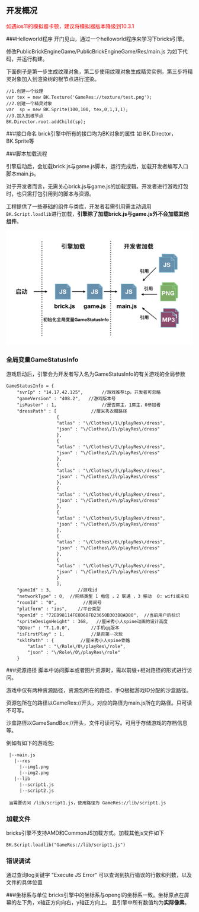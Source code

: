 ## 开发概况

<font color=#ff0000>如遇ios11的模拟器卡顿，建议将模拟器版本降级到10.3.1</font>

###Helloworld程序
开门见山，通过一个helloworld程序来学习下bricks引擎。

修改PublicBrickEngineGame/PublicBrickEngineGame/Res/main.js 为如下代码，并运行构建。

下面例子是第一步生成纹理对象，第二步使用纹理对象生成精灵实例，第三步将精灵对象加入到渲染树的根节点进行渲染。

```
//1.创建一个纹理
var tex = new BK.Texture('GameRes://texture/test.png');  
//2.创建一个精灵对象 
var  sp = new BK.Sprite(100,100, tex,0,1,1,1);
//3.加入到根节点
BK.Director.root.addChild(sp);
```

###接口命名
brick引擎中所有的接口均为BK对象的属性
如 BK.Director，BK.Sprite等

###脚本加载流程

引擎启动后，会加载brick.js与game.js脚本，运行完成后，加载开发者编写入口脚本main.js。

对于开发者而言，无需关心brick.js与game.js的加载逻辑。开发者进行游戏打包时，也只需打包引用到的脚本与资源。

工程提供了一些基础的组件与类库，开发者若需引用需主动调用`BK.Script.loadlib`进行加载，**引擎除了加载brick.js与game.js外不会加载其他组件**。

![](./img/load_script_flow.png)

### 全局变量GameStatusInfo
游戏启动后，引擎会为开发者写入名为GameStatusInfo的有关游戏的全局参数

```
GameStatusInfo = {
    "svrIp" : "14.17.42.125",       //游戏推荐ip。开发者可忽略
    "gameVersion" : "408.2",   //游戏版本号
    "isMaster" : 1,		            //是否房主，1房主，0参加者
    "dressPath" : [			    //厘米秀衣服路径
                   {
                   "atlas" : "\/Clothes\/1\/playRes\/dress",
                   "json" : "\/Clothes\/1\/playRes\/dress"
                   },
                   {
                   "atlas" : "\/Clothes\/2\/playRes\/dress",
                   "json" : "\/Clothes\/2\/playRes\/dress"
                   },
                   {
                   "atlas" : "\/Clothes\/3\/playRes\/dress",
                   "json" : "\/Clothes\/3\/playRes\/dress"
                   },
                   {
                   "atlas" : "\/Clothes\/4\/playRes\/dress",
                   "json" : "\/Clothes\/4\/playRes\/dress"
                   },
                   {
                   "atlas" : "\/Clothes\/5\/playRes\/dress",
                   "json" : "\/Clothes\/5\/playRes\/dress"
                   },
                   {
                   "atlas" : "\/Clothes\/6\/playRes\/dress",
                   "json" : "\/Clothes\/6\/playRes\/dress"
                   },
                   {
                   "atlas" : "\/Clothes\/7\/playRes\/dress",
                   "json" : "\/Clothes\/7\/playRes\/dress"
                   }
                   ],
    "gameId" : 3,          //游戏id
    "networkType" : 0,  //网络类型 1 电信 ，2 联通 ，3 移动  0: wifi或未知
    "roomId" : "0",          //房间号
    "platform" : "ios",    //平台类型
    "openId" : "72ED98114FE0D68FD23650B303B8AD80",  //当前用户的标识
    "spriteDesignHeight" : 368,   //厘米秀小人spine动画的设计高度
    "QQVer" : "7.1.0.0",		//手机qq版本
    "isFirstPlay" : 1,			//是否第一次玩
    "skltPath" : {			//厘米秀小人spine骨骼
        "atlas" : "\/Role\/0\/playRes\/role",
        "json" : "\/Role\/0\/playRes\/role"
    }
```

###资源路径
脚本中访问脚本或者图片资源时，需以前缀+相对路径的形式进行访问。

游戏中仅有两种资源路径，资源包所在的路径，手Q根据游戏ID分配的沙盒路径。

资源包所在的路径以GameRes://开头，对应的路径为main.js所在的路径。只可读不可写。

沙盒路径以GameSandBox://开头，文件可读可写。可用于存储游戏的存档信息等。

例如有如下的游戏包:
	 
	 |--main.js
	   |--res
	   	 |--img1.png
	   	 |--img2.png
	   |--lib
	   	 |--script1.js
	   	 |--script2.js
	 
	 当需要访问 /lib/script1.js，使用路径为 GameRes://lib/script1.js
	 
### 加载文件
bricks引擎不支持AMD和CommonJS加载方式。加载其他js文件如下

```
BK.Script.loadlib("GameRes://lib/script1.js")
```

### 错误调试

通过查询log关键字 "Execute JS Error" 可以查询到执行错误的行数和列数，以及文件的具体位置

###坐标系与单位
bricks引擎中的坐标系与opengl的坐标系一致。坐标原点在屏幕的左下角，x轴正方向向右，y轴正方向上。 且引擎中所有数值均为**实际像素**。